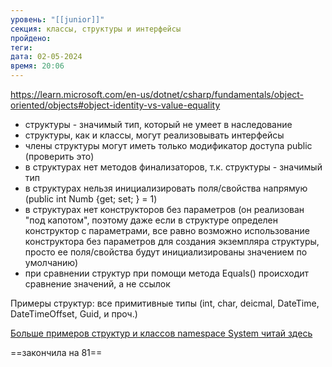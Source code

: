 ```yaml
---
уровень: "[[junior]]"
секция: классы, структуры и интерфейсы
пройдено: 
теги: 
дата: 02-05-2024
время: 20:06
---
```

https://learn.microsoft.com/en-us/dotnet/csharp/fundamentals/object-oriented/objects#object-identity-vs-value-equality

- структуры - значимый тип, который не умеет в наследование
- структуры, как и классы, могут реализовывать интерфейсы
- члены структуры могут иметь только модификатор доступа public (проверить это)
- в структурах нет методов финализаторов, т.к. структуры - значимый тип
- в структурах нельзя инициализировать поля/свойства напрямую (public int Numb {get; set; } = 1)
- в структурах нет конструкторов без параметров (он реализован "под капотом", поэтому даже если в структуре определен конструктор с параметрами, все равно возможно использование конструктора без параметров для создания экземпляра структуры, просто ее поля/свойства будут инициализированы значением по умолчанию)
- при сравнении структур при помощи метода Equals() происходит сравнение значений, а не ссылок

Примеры структур: все примитивные типы (int, char, deicmal, DateTime, DateTimeOffset, Guid,  и проч.)

[Больше примеров структур и классов namespace System читай здесь](#https://learn.microsoft.com/en-us/dotnet/api/system?view=net-8.0)

==закончила на 81==